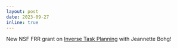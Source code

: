 ```yaml
---
layout: post
date: 2023-09-27
inline: true
---
```


New NSF FRR grant on [Inverse Task Planning](https://www.nsf.gov/awardsearch/showAward?AWD_ID=2327973&HistoricalAwards=false) with Jeannette Bohg!